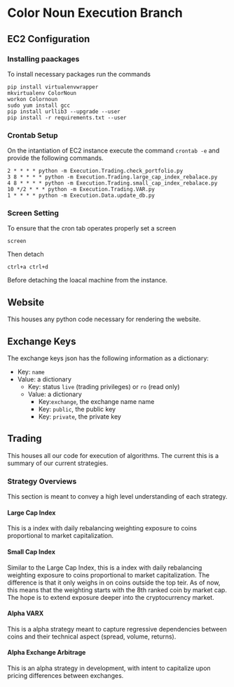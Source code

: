 # Color Noun Execution Branch

## EC2 Configuration

### Installing paackages

To install necessary packages run the commands
```angular2html
pip install virtualenvwrapper
mkvirtualenv ColorNoun
workon Colornoun
sudo yum install gcc
pip install urllib3 --upgrade --user
pip install -r requirements.txt --user
```

### Crontab Setup

On the intantiation of EC2 instance execute the command `crontab -e` and provide the following commands.

```angular2html
2 * * * * python -m Execution.Trading.check_portfolio.py
3 8 * * * * python -m Execution.Trading.large_cap_index_rebalace.py
4 8 * * * * python -m Execution.Trading.small_cap_index_rebalace.py
10 */2 * * * python -m Execution.Trading.VAR.py
1 * * * * python -m Execution.Data.update_db.py
```

### Screen Setting

To ensure that the cron tab operates properly set a screen

```angular2html
screen
```

Then detach 

```angular2html
ctrl+a ctrl+d
```

Before detaching the loacal machine from the instance.

## Website

This houses any python code necessary for rendering the website.

## Exchange Keys

The exchange keys json has the following information as a dictionary:
* Key: `name`
* Value: a dictionary
    * Key: status `live` (trading privileges) or `ro` (read only)
    * Value: a dictionary
        * Key:`exchange`, the exchange name name
        * Key: `public`, the public key
        * Key: `private`, the private key 
        
## Trading

This houses all our code for execution of algorithms. The current this is a summary of our 
current strategies.

### Strategy Overviews

This section is meant to convey a high level understanding of each strategy.

#### Large Cap Index

This is a index with daily rebalancing weighting exposure to coins 
proportional to market capitalization.

#### Small Cap Index

Similar to the Large Cap Index, this is a index with daily rebalancing weighting exposure to coins 
proportional to market capitalization. The difference is that it only weighs in on coins outside the 
top teir. As of now, this means that the weighting starts with the 8th ranked coin by market cap. 
The hope is to extend exposure deeper into the cryptocurrency market.

#### Alpha VARX

This is a alpha strategy meant to capture regressive dependencies between coins and their technical aspect 
(spread, volume, returns). 

#### Alpha Exchange Arbitrage

This is an alpha strategy in development, with intent to capitalize upon pricing differences between exchanges. 